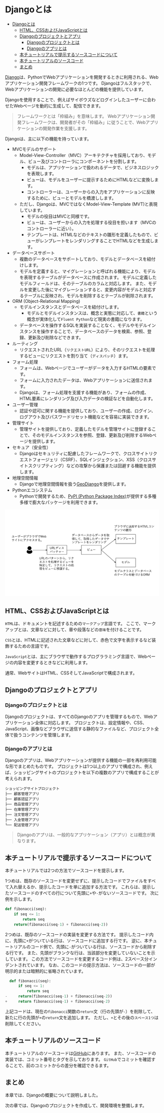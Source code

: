 # Djangoとは

- [Djangoとは](#djangoとは)
  - [HTML、CSSおよびJavaScriptとは](#htmlcssおよびjavascriptとは)
  - [Djangoのプロジェクトとアプリ](#djangoのプロジェクトとアプリ)
    - [Djangoのプロジェクトとは](#djangoのプロジェクトとは)
    - [Djangoのアプリとは](#djangoのアプリとは)
  - [本チュートリアルで提示するソースコードについて](#本チュートリアルで提示するソースコードについて)
  - [本チュートリアルのソースコード](#本チュートリアルのソースコード)
  - [まとめ](#まとめ)

[Django](https://www.djangoproject.com/)は、PythonでWebアプリケーションを開発するときに利用される、Webアプリケーション開発フレームワークの1つです。
Djangoはフルスタックで、Webアプリケーションの開発に必要なほとんどの機能を提供しています。

Djangoを使用することで、例えばサイボウズなどログインしたユーザーに合わせたWebページを動的に生成して、配信できます。

> フレームワークとは「枠組み」を意味します。
> Webアプリケーション開発フレームワークは、開発者がその「枠組み」に従うことで、Webアプリケーションの開発作業を支援します。

Djangoは、主に以下の機能を持っています。

- MVCモデルのサポート
  - Model-View-Controller（MVC）アーキテクチャを採用しており、モデル、ビュー及びコントローラにコンポーネントを分割します。
    - モデルは、アプリケーションで扱われるデータで、ビジネスロジックを表現します。
    - ビューは、モデルをユーザーに提示するためにHTMLなどに変換します。
    - コントローラーは、ユーザーからの入力をアプリケーションに反映するために、ビューとモデルを橋渡しします。
  - ただし、Djangoは、MVCではなくModel-View-Template (MVT)と表現しています。
    - モデルの役目はMVCと同様です。
    - ビューは、ユーザーからの入力を処理する役目を担います（MVCのコントローラーに近い）。
    - テンプレートは、HTMLなどのテキストの雛形を定義したもので、ビューがレンプレートをレンダリングすることでHTMLなどを生成します。
- データベースサポート
  - 複数のデータベースをサポートしており、モデルとデータベースを紐付けします。
  - モデルを定義すると、マイグレーションと呼ばれる機能により、モデルを表現するテーブルがデータベースに作成されます。
    モデルに定義したモデルフィールドは、そのテーブルのカラムと対応します。
    また、モデルを変更した後にマイグレーションすると、変更内容がモデルと対応するテーブルに反映され、モデルを削除するとテーブルが削除されます。
- ORM (Object-Relational Mapping)
  - モデルインスタンスとデータベースを紐付けします。
    - モデルとモデルインスタンスは、概念と実態に対応して、`書籍`という概念が実体化して`Fluent Python`など現実の書籍になります。
  - データベースを操作するSQLを実装することなく、モデルやモデルインスタンスを操作することで、データベースのデータを検索、参照、登録、更新及び削除などできます。
- ルーティング
  - リクエストされたURL（`リクエストURL`）により、そのリクエストを処理するビューにリクエストを割り当て（`ディスパッチ`）ます。
- フォーム処理
  - フォームは、Webページでユーザーがデータを入力するHTMLの要素です。
  - フォームに入力されたデータは、Webアプリケーションに送信されます。
  - Djangoは、フォーム処理を支援する機能があり、フォームの作成、HTML要素にレンダリング及び入力データの検証などを自動化します。
- ユーザー管理
  - 認証や認可に関する機能を提供しており、ユーザーの作成、ログイン、ログアウト及びパスワードリセット機能などを容易に実装できます。
- 管理サイト
  - 管理サイトを提供しており、定義したモデルを管理サイトに登録することで、そのモデルインスタンスを参照、登録、更新及び削除するWebページを提供します。
- セキュア（安全性）
  - Djangoはセキュリティに配慮したフレームワークで、クロスサイトリクエストフォージェリ（CSRF）、SQLインジェクション、XSS（クロスサイトスクリプティング）などの攻撃から保護または回避する機能を提供します。
- 地理空間情報
  - Djangoで地理空間情報を扱う[GeoDjango](https://docs.djangoproject.com/en/4.2/ref/contrib/gis/)を提供します。
- Pythonエコシステム
  - Pythonで開発するため、[PyPI (Python Package Index)](https://pypi.org/)が提供する多種多様で膨大なパッケージを利用できます。

![Djangoダイアグラム](./images/request_handle_diagram.png)

## HTML、CSSおよびJavaScriptとは

`HTML`は、ドキュメントを記述するための`マークアップ`言語です。
ここで、マークアップとは、文章などに対して、章や段落などの`意味`を付けることです。

`CSS`とは、HTMLに記述された文章などに対して、赤色で文字を表示するなど装飾するための言語です。

`JavaScript`とは、主にブラウザで動作するプログララミング言語で、Webページの内容を変更するときなどに利用します。

通常、WebサイトはHTML、CSSそしてJavaScriptで構成されます。

## Djangoのプロジェクトとアプリ

### Djangoのプロジェクトとは

Djangoのプロジェクトは、すべてのDjangoのアプリを管理するもので、Webアプリケーション全体に対応します。
プロジェクトは、設定情報や、CSS、JavaScript、画像などブラウザに送信する静的なファイルなど、プロジェクト全体で扱うコンテンツを管理します。

### Djangoのアプリとは

Djangoのアプリは、Webアプリケーションが提供する機能の一部を再利用可能な形でまとめたものです。
プロジェクトは1つ以上のアプリで構成され、例えば、ショッピングサイトのプロジェクトを以下の複数のアプリで構成することが考えられます。

```text
ショッピングサイトプロジェクト
├── 顧客管理アプリ
├── 顧客認証アプリ
├── 商品管理アプリ
├── 在庫管理アプリ
├── 注文管理アプリ
├── 入金管理アプリ
└── 配送管理アプリ
```

> Djangoのアプリは、一般的なアプリケーション（アプリ）とは概念が異なります。

## 本チュートリアルで提示するソースコードについて

本チュートリアルでは2つの方法でソースコードを提示します。

1つめは、既存のソースコードを変更せずに、提示したコードでファイルをすべて入れ替えるか、提示したコードを単に追加する方法です。
これらは、提示したソースコードのすべての行について先頭に`+`や`-`がないソースコードです。
次に例を示します。

```python
def fibonacci(seq):
    if seq <= 1:
        return seq
    return(fibonacci(seq-1) + fibonacci(seq-2))
```

2つめは、既存のソースコードの実装を変更する方法です。
提示したコード内に、先頭に`+`がついている行は、ソースコードに追加する行です。
逆に、本チュートリアルのコード例で、先頭に`-`がついている行は、ソースコードから削除する行です。
また、先頭がブランクな行は、当該部分を変更していないことを示しています。
この方法でソースコードを変更するコード例は、2スペース分インデントされています。
なお、このコードの提示方法は、ソースコードの一部が明示的または暗黙的に省略されています。

```python
  def fibonacci(seq):
      if seq <= 1:
          return seq
-     return(fibonacci(seq-1) + fibonacci(seq-2))
+     return fibonacci(seq-1) + fibonacci(seq-2)
```

上記コードは、現在の`fibonacci`関数の`return`文（行の先頭が`-`）を削除して、新たに行の先頭が`+`の`return`文を追加します。
ただし、`+`とその後の`スペース1つ`は削除してください。

## 本チュートリアルのソースコード

本チュートリアルのソースコードは[GitHub](https://github.com/xjr1300/book_management)にあります。
また、ソースコードの実装では、コミット番号とタグを示しております。
`GitHub`でコミットを確認することで、前のコミットからの差分を確認できるます。

## まとめ

本章では、Djangoの概要について説明しました。

次の章では、Djangoのプロジェクトを作成して、開発環境を整備します。
